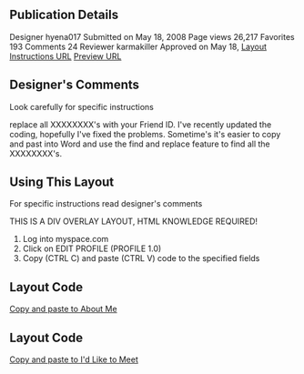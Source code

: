 ## Publication Details
Designer	hyena017
Submitted on	May 18, 2008
Page views	26,217
Favorites	193
Comments	24
Reviewer	karmakiller 
Approved on	May 18, 
[Layout Instructions URL](https://www.createblog.com/myspace-layouts/27706-twiipse/)
[Preview URL](https://www.createblog.com/myspace-layouts/27706-twiipse/preview/)

## Designer's Comments
Look carefully for specific instructions

replace all XXXXXXXX's with your Friend ID. I've recently updated the coding, hopefully I've fixed the problems. Sometime's it's easier to copy and past into Word and use the find and replace feature to find all the XXXXXXXX's.

## Using This Layout
For specific instructions read designer's comments

THIS IS A DIV OVERLAY LAYOUT, HTML KNOWLEDGE REQUIRED!
1. Log into myspace.com
2. Click on EDIT PROFILE (PROFILE 1.0)
3. Copy (CTRL C) and paste (CTRL V) code to the specified fields

## Layout Code
[Copy and paste to About Me](/aboutme.html)

## Layout Code
[Copy and paste to I'd Like to Meet](/idliketomeet.html)

